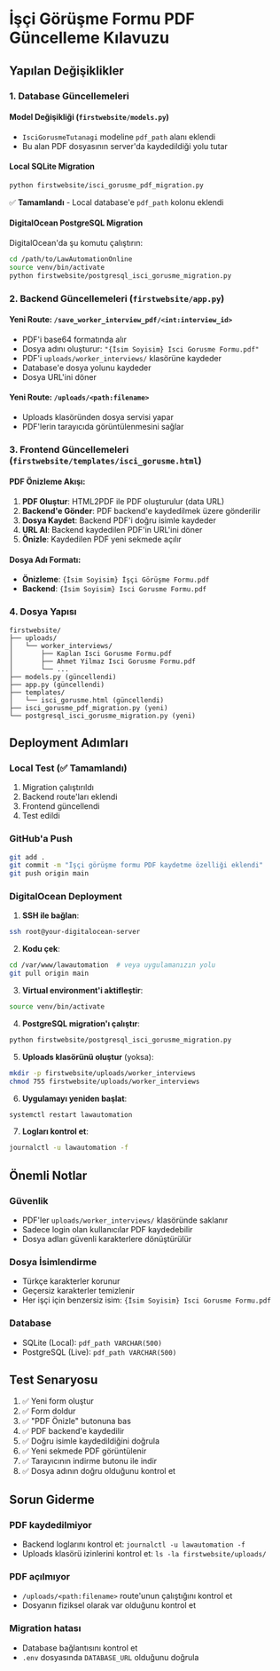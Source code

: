 # İşçi Görüşme Formu PDF Güncelleme Kılavuzu

## Yapılan Değişiklikler

### 1. Database Güncellemeleri

#### Model Değişikliği (`firstwebsite/models.py`)
- `IsciGorusmeTutanagi` modeline `pdf_path` alanı eklendi
- Bu alan PDF dosyasının server'da kaydedildiği yolu tutar

#### Local SQLite Migration
```bash
python firstwebsite/isci_gorusme_pdf_migration.py
```
✅ **Tamamlandı** - Local database'e `pdf_path` kolonu eklendi

#### DigitalOcean PostgreSQL Migration
DigitalOcean'da şu komutu çalıştırın:
```bash
cd /path/to/LawAutomationOnline
source venv/bin/activate
python firstwebsite/postgresql_isci_gorusme_migration.py
```

### 2. Backend Güncellemeleri (`firstwebsite/app.py`)

#### Yeni Route: `/save_worker_interview_pdf/<int:interview_id>`
- PDF'i base64 formatında alır
- Dosya adını oluşturur: `"{İsim Soyisim} Isci Gorusme Formu.pdf"`
- PDF'i `uploads/worker_interviews/` klasörüne kaydeder
- Database'e dosya yolunu kaydeder
- Dosya URL'ini döner

#### Yeni Route: `/uploads/<path:filename>`
- Uploads klasöründen dosya servisi yapar
- PDF'lerin tarayıcıda görüntülenmesini sağlar

### 3. Frontend Güncellemeleri (`firstwebsite/templates/isci_gorusme.html`)

#### PDF Önizleme Akışı:
1. **PDF Oluştur**: HTML2PDF ile PDF oluşturulur (data URL)
2. **Backend'e Gönder**: PDF backend'e kaydedilmek üzere gönderilir
3. **Dosya Kaydet**: Backend PDF'i doğru isimle kaydeder
4. **URL Al**: Backend kaydedilen PDF'in URL'ini döner
5. **Önizle**: Kaydedilen PDF yeni sekmede açılır

#### Dosya Adı Formatı:
- **Önizleme**: `{İsim Soyisim} İşçi Görüşme Formu.pdf`
- **Backend**: `{İsim Soyisim} Isci Gorusme Formu.pdf`

### 4. Dosya Yapısı

```
firstwebsite/
├── uploads/
│   └── worker_interviews/
│       ├── Kaplan Isci Gorusme Formu.pdf
│       ├── Ahmet Yilmaz Isci Gorusme Formu.pdf
│       └── ...
├── models.py (güncellendi)
├── app.py (güncellendi)
├── templates/
│   └── isci_gorusme.html (güncellendi)
├── isci_gorusme_pdf_migration.py (yeni)
└── postgresql_isci_gorusme_migration.py (yeni)
```

## Deployment Adımları

### Local Test (✅ Tamamlandı)
1. Migration çalıştırıldı
2. Backend route'ları eklendi
3. Frontend güncellendi
4. Test edildi

### GitHub'a Push
```bash
git add .
git commit -m "İşçi görüşme formu PDF kaydetme özelliği eklendi"
git push origin main
```

### DigitalOcean Deployment

1. **SSH ile bağlan**:
```bash
ssh root@your-digitalocean-server
```

2. **Kodu çek**:
```bash
cd /var/www/lawautomation  # veya uygulamanızın yolu
git pull origin main
```

3. **Virtual environment'i aktifleştir**:
```bash
source venv/bin/activate
```

4. **PostgreSQL migration'ı çalıştır**:
```bash
python firstwebsite/postgresql_isci_gorusme_migration.py
```

5. **Uploads klasörünü oluştur** (yoksa):
```bash
mkdir -p firstwebsite/uploads/worker_interviews
chmod 755 firstwebsite/uploads/worker_interviews
```

6. **Uygulamayı yeniden başlat**:
```bash
systemctl restart lawautomation
```

7. **Logları kontrol et**:
```bash
journalctl -u lawautomation -f
```

## Önemli Notlar

### Güvenlik
- PDF'ler `uploads/worker_interviews/` klasöründe saklanır
- Sadece login olan kullanıcılar PDF kaydedebilir
- Dosya adları güvenli karakterlere dönüştürülür

### Dosya İsimlendirme
- Türkçe karakterler korunur
- Geçersiz karakterler temizlenir
- Her işçi için benzersiz isim: `{İsim Soyisim} Isci Gorusme Formu.pdf`

### Database
- SQLite (Local): `pdf_path VARCHAR(500)`
- PostgreSQL (Live): `pdf_path VARCHAR(500)`

## Test Senaryosu

1. ✅ Yeni form oluştur
2. ✅ Form doldur
3. ✅ "PDF Önizle" butonuna bas
4. ✅ PDF backend'e kaydedilir
5. ✅ Doğru isimle kaydedildiğini doğrula
6. ✅ Yeni sekmede PDF görüntülenir
7. ✅ Tarayıcının indirme butonu ile indir
8. ✅ Dosya adının doğru olduğunu kontrol et

## Sorun Giderme

### PDF kaydedilmiyor
- Backend loglarını kontrol et: `journalctl -u lawautomation -f`
- Uploads klasörü izinlerini kontrol et: `ls -la firstwebsite/uploads/`

### PDF açılmıyor
- `/uploads/<path:filename>` route'unun çalıştığını kontrol et
- Dosyanın fiziksel olarak var olduğunu kontrol et

### Migration hatası
- Database bağlantısını kontrol et
- `.env` dosyasında `DATABASE_URL` olduğunu doğrula


